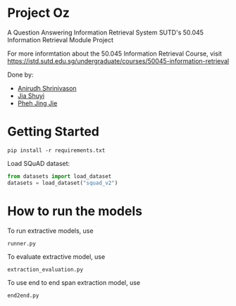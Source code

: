 # Project Oz
A Question Answering Information Retrieval System
SUTD's 50.045 Information Retrieval Module Project

For more informtation about the 50.045 Information Retrieval Course, visit
https://istd.sutd.edu.sg/undergraduate/courses/50045-information-retrieval

Done by:
- [Anirudh Shrinivason](https://github.com/Anirudh181001)
- [Jia Shuyi](https://github.com/shuyijia)
- [Pheh Jing Jie](https://github.com/jjbecomespheh)

# Getting Started
```
pip install -r requirements.txt
```

Load SQuAD dataset:

```python
from datasets import load_dataset
datasets = load_dataset("squad_v2")
```
# How to run the models
To run extractive models, use 
```
runner.py
```

To evaluate extractive model, use 
```
extraction_evaluation.py
```

To use end to end span extraction model, use
```
end2end.py
```